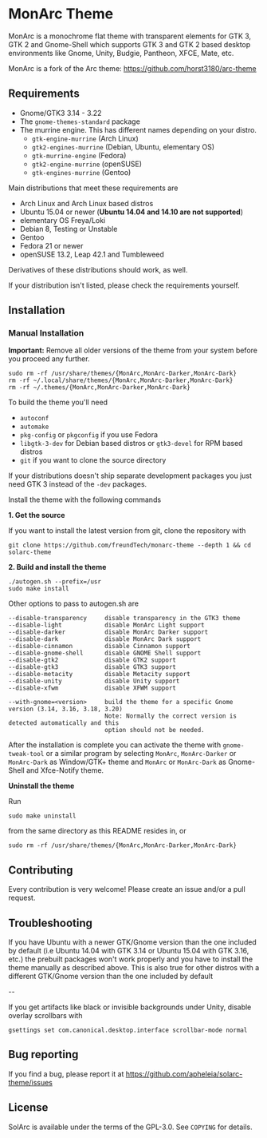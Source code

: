 # MonArc Theme
MonArc is a monochrome flat theme with transparent elements for GTK 3, GTK 2 and Gnome-Shell which supports GTK 3 and GTK 2 based desktop environments like Gnome, Unity, Budgie, Pantheon, XFCE, Mate, etc.

MonArc is a fork of the Arc theme: https://github.com/horst3180/arc-theme

## Requirements
* Gnome/GTK3 3.14 - 3.22
* The `gnome-themes-standard` package
* The murrine engine. This has different names depending on your distro.
  * `gtk-engine-murrine` (Arch Linux)
  * `gtk2-engines-murrine` (Debian, Ubuntu, elementary OS)
  * `gtk-murrine-engine` (Fedora)
  * `gtk2-engine-murrine` (openSUSE)
  * `gtk-engines-murrine` (Gentoo)

Main distributions that meet these requirements are

* Arch Linux and Arch Linux based distros
* Ubuntu 15.04 or newer (**Ubuntu 14.04 and 14.10 are not supported**)
* elementary OS Freya/Loki
* Debian 8, Testing or Unstable
* Gentoo
* Fedora 21 or newer
* openSUSE 13.2, Leap 42.1 and Tumbleweed

Derivatives of these distributions should work, as well.

If your distribution isn't listed, please check the requirements yourself.

## Installation
### Manual Installation
**Important:** Remove all older versions of the theme from your system before you proceed any further.

    sudo rm -rf /usr/share/themes/{MonArc,MonArc-Darker,MonArc-Dark}
    rm -rf ~/.local/share/themes/{MonArc,MonArc-Darker,MonArc-Dark}
    rm -rf ~/.themes/{MonArc,MonArc-Darker,MonArc-Dark}

To build the theme you'll need
* `autoconf`
* `automake`
* `pkg-config` or `pkgconfig` if you use Fedora
* `libgtk-3-dev` for Debian based distros or `gtk3-devel` for RPM based distros
* `git` if you want to clone the source directory

If your distributions doesn't ship separate development packages you just need GTK 3 instead of the `-dev` packages.

Install the theme with the following commands

**1. Get the source**

If you want to install the latest version from git, clone the repository with

    git clone https://github.com/freundTech/monarc-theme --depth 1 && cd solarc-theme

**2. Build and install the theme**

    ./autogen.sh --prefix=/usr
    sudo make install

Other options to pass to autogen.sh are

    --disable-transparency     disable transparency in the GTK3 theme
    --disable-light            disable MonArc Light support
    --disable-darker           disable MonArc Darker support
    --disable-dark             disable MonArc Dark support
    --disable-cinnamon         disable Cinnamon support
    --disable-gnome-shell      disable GNOME Shell support
    --disable-gtk2             disable GTK2 support
    --disable-gtk3             disable GTK3 support
    --disable-metacity         disable Metacity support
    --disable-unity            disable Unity support
    --disable-xfwm             disable XFWM support

    --with-gnome=<version>     build the theme for a specific Gnome version (3.14, 3.16, 3.18, 3.20)
                               Note: Normally the correct version is detected automatically and this
                               option should not be needed.

After the installation is complete you can activate the theme with `gnome-tweak-tool` or a similar program by selecting `MonArc`, `MonArc-Darker` or `MonArc-Dark` as Window/GTK+ theme and `MonArc` or `MonArc-Dark` as Gnome-Shell and Xfce-Notify theme.

**Uninstall the theme**

Run

    sudo make uninstall

from the same directory as this README resides in, or

    sudo rm -rf /usr/share/themes/{MonArc,MonArc-Darker,MonArc-Dark}

## Contributing
Every contribution is very welcome! Please create an issue and/or a pull request.

## Troubleshooting
If you have Ubuntu with a newer GTK/Gnome version than the one included by default (i.e Ubuntu 14.04 with GTK 3.14 or Ubuntu 15.04 with GTK 3.16, etc.) the prebuilt packages won't work properly and you have to install the theme manually as described above.
This is also true for other distros with a different GTK/Gnome version than the one included by default

--

If you get artifacts like black or invisible backgrounds under Unity, disable overlay scrollbars with

    gsettings set com.canonical.desktop.interface scrollbar-mode normal

## Bug reporting
If you find a bug, please report it at https://github.com/apheleia/solarc-theme/issues

## License
SolArc is available under the terms of the GPL-3.0. See `COPYING` for details.

